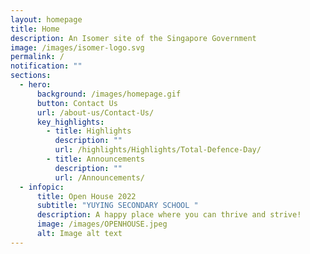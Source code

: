 ```yaml
---
layout: homepage
title: Home
description: An Isomer site of the Singapore Government
image: /images/isomer-logo.svg
permalink: /
notification: ""
sections:
  - hero:
      background: /images/homepage.gif
      button: Contact Us
      url: /about-us/Contact-Us/
      key_highlights:
        - title: Highlights
          description: ""
          url: /highlights/Highlights/Total-Defence-Day/
        - title: Announcements
          description: ""
          url: /Announcements/
  - infopic:
      title: Open House 2022
      subtitle: "YUYING SECONDARY SCHOOL "
      description: A happy place where you can thrive and strive!
      image: /images/OPENHOUSE.jpeg
      alt: Image alt text
---
```


